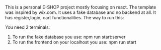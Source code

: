 This is a personal E-SHOP project mostly focusing on react. The template was inspired by wix.com. It uses a fake database and no backend at all. It has register,login, cart functionalities.
The way to run this:

You need 2 terminals:

1. To run the fake database you use: npm run start:server
2. To run the frontend on your localhost you use: npm run start
